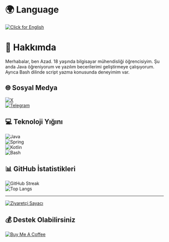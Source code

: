 # 🌍 Language
[![Click for English](https://img.shields.io/badge/Click%20for%20English-%230077B5.svg?style=for-the-badge&logo=google-translate&logoColor=white)](https://github.com/range79/range79/blob/main/README-en.md)

# 💫 Hakkımda
Merhabalar, ben Azad. 18 yaşında bilgisayar mühendisliği öğrencisiyim. Şu anda Java öğreniyorum ve yazılım becerilerimi geliştirmeye çalışıyorum. Ayrıca Bash dilinde script yazma konusunda deneyimim var.

## 🌐 Sosyal Medya
[![X](https://img.shields.io/badge/X-black.svg?logo=X&logoColor=white&logoWidth=40&style=for-the-badge)](https://x.com/range9164)  
[![Telegram](https://img.shields.io/badge/Telegram-%230077B5.svg?logo=telegram&logoColor=white&logoWidth=40&style=for-the-badge)](https://t.me/onlyrange)

## 💻 Teknoloji Yığını
![Java](https://img.shields.io/badge/java-%23ED8B00.svg?style=for-the-badge&logo=openjdk&logoColor=white&logoWidth=40)  
![Spring](https://img.shields.io/badge/spring-%236DB33F.svg?style=for-the-badge&logo=spring&logoColor=white&logoWidth=40)  
![Kotlin](https://img.shields.io/badge/kotlin-%237F52FF.svg?style=for-the-badge&logo=kotlin&logoColor=white&logoWidth=40)  
![Bash](https://img.shields.io/badge/bash-%23121011.svg?style=for-the-badge&logo=gnu-bash&logoColor=white&logoWidth=40)

## 📊 GitHub İstatistikleri
![GitHub Streak](https://github-readme-streak-stats.herokuapp.com/?user=range79&theme=dark&hide_border=true)  
![Top Langs](https://github-readme-stats.vercel.app/api/top-langs/?username=range79&theme=dark&hide_border=true&include_all_commits=true&count_private=false&layout=compact)

---

[![Ziyaretçi Sayacı](https://visitcount.itsvg.in/api?id=range79&icon=0&color=0)](https://visitcount.itsvg.in)

## 💰 Destek Olabilirsiniz
[![Buy Me A Coffee](https://img.shields.io/badge/Buy%20Me%20a%20Coffee-ffdd00?style=for-the-badge&logo=buy-me-a-coffee&logoColor=black)](https://buymeacoffee.com/darkrange6s)
